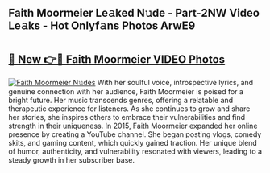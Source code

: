 ## Faith Moormeier Le𝚊ked N𝚞de - Part-2NW Video Le𝚊ks - Hot Onlyf𝚊ns Photos ArwE9

# <h2><a href="http://ac11328.deff.icu/?id=Faith+Moormeier">🔗 New 👉🔴 Faith Moormeier VIDEO Photos</a></h2>

[![Faith Moormeier N𝚞des](https://i.imgur.com/rIISA9y.gif)](http://ac11328.deff.icu/?id=Faith+Moormeier)
With her soulful voice, introspective lyrics, and genuine connection with her audience, Faith Moormeier is poised for a bright future. Her music transcends genres, offering a relatable and therapeutic experience for listeners. As she continues to grow and share her stories, she inspires others to embrace their vulnerabilities and find strength in their uniqueness. In 2015, Faith Moormeier expanded her online presence by creating a YouTube channel. She began posting vlogs, comedy skits, and gaming content, which quickly gained traction. Her unique blend of humor, authenticity, and vulnerability resonated with viewers, leading to a steady growth in her subscriber base.
